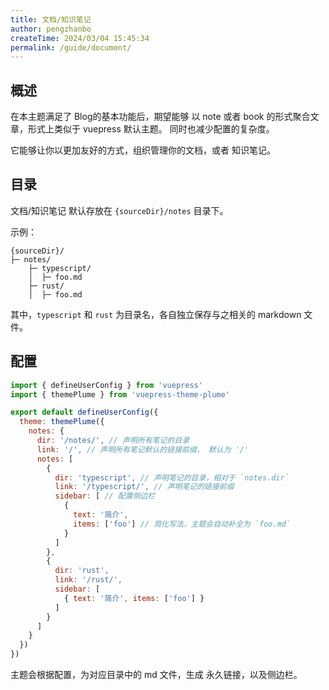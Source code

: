 ```yaml
---
title: 文档/知识笔记
author: pengzhanbo
createTime: 2024/03/04 15:45:34
permalink: /guide/document/
---
```


## 概述

在本主题满足了 Blog的基本功能后，期望能够 以 note 或者 book 的形式聚合文章，形式上类似于 vuepress 默认主题。
同时也减少配置的复杂度。

它能够让你以更加友好的方式，组织管理你的文档，或者 知识笔记。

## 目录

文档/知识笔记 默认存放在 `{sourceDir}/notes` 目录下。

示例：

```
{sourceDir}/
├─ notes/
    ├─ typescript/
    │  ├─ foo.md
    ├─ rust/
    │  ├─ foo.md
```

其中，`typescript` 和 `rust` 为目录名，各自独立保存与之相关的 markdown 文件。

## 配置

```js
import { defineUserConfig } from 'vuepress'
import { themePlume } from 'vuepress-theme-plume'

export default defineUserConfig({
  theme: themePlume({
    notes: {
      dir: '/notes/', // 声明所有笔记的目录
      link: '/', // 声明所有笔记默认的链接前缀， 默认为 '/'
      notes: [
        {
          dir: 'typescript', // 声明笔记的目录，相对于 `notes.dir`
          link: '/typescript/', // 声明笔记的链接前缀
          sidebar: [ // 配置侧边栏
            {
              text: '简介',
              items: ['foo'] // 简化写法，主题会自动补全为 `foo.md`
            }
          ]
        },
        {
          dir: 'rust',
          link: '/rust/',
          sidebar: [
            { text: '简介', items: ['foo'] }
          ]
        }
      ]
    }
  })
})
```

主题会根据配置，为对应目录中的 md 文件，生成 永久链接，以及侧边栏。
